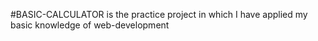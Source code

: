 #BASIC-CALCULATOR is the practice project in which I have applied my basic knowledge of web-development
